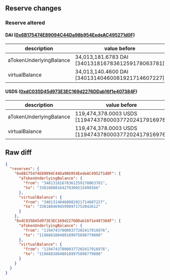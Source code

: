 ## Reserve changes

### Reserve altered

#### DAI ([0x6B175474E89094C44Da98b954EedeAC495271d0F](https://etherscan.io/address/0x6B175474E89094C44Da98b954EedeAC495271d0F))

| description | value before | value after |
| --- | --- | --- |
| aTokenUnderlyingBalance | 34,013,181.6783 DAI [34013181678361259178063781] | 33,818,088.1642 DAI [33818088164278309215499166] |
| virtualBalance | 34,013,140.4600 DAI [34013140460081921714607227] | 33,818,046.9459 DAI [33818046945998971752042612] |


#### USDS ([0xdC035D45d973E3EC169d2276DDab16f1e407384F](https://etherscan.io/address/0xdC035D45d973E3EC169d2276DDab16f1e407384F))

| description | value before | value after |
| --- | --- | --- |
| aTokenUnderlyingBalance | 119,474,378.0003 USDS [119474378000377202417916976] | 119,688,108.4801 USDS [119688108480189975898779880] |
| virtualBalance | 119,474,378.0003 USDS [119474378000377202417916976] | 119,688,108.4801 USDS [119688108480189975898779880] |


## Raw diff

```json
{
  "reserves": {
    "0x6B175474E89094C44Da98b954EedeAC495271d0F": {
      "aTokenUnderlyingBalance": {
        "from": "34013181678361259178063781",
        "to": "33818088164278309215499166"
      },
      "virtualBalance": {
        "from": "34013140460081921714607227",
        "to": "33818046945998971752042612"
      }
    },
    "0xdC035D45d973E3EC169d2276DDab16f1e407384F": {
      "aTokenUnderlyingBalance": {
        "from": "119474378000377202417916976",
        "to": "119688108480189975898779880"
      },
      "virtualBalance": {
        "from": "119474378000377202417916976",
        "to": "119688108480189975898779880"
      }
    }
  }
}
```